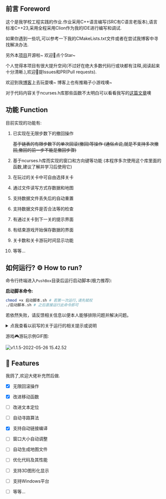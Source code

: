 ## 前言 Foreword

这个是我学校工程实践的作业.作业采用C++语言编写(SRC有C语言老版本),语言标准C++23,采用全程采用Clion作为我的IDE进行编写和调试.

如果你遇到一些坑,可以参考一下我的CMakeLists.txt文件或者在尝试我博客中寻找解决办法.

另外本[项目](https://github.com/LanYunDev/PushBox)开源啦~ 欢迎👏点个Star~

个人觉得本项目有很大提升空间(不过好在绝大多数代码行或块都有注释,阅读起来十分清晰.),欢迎👏提Issues和PR(Pull requests).

欢迎到我[博客](https://lanyundev.vercel.app)上去玩耍噢~ 博客上也有推箱子小游戏噢~

对于代码内容关于ncurses.h库那些函数不太明白可以看看我写的[这篇文章](https://lanyundev.vercel.app/posts/a5945d21.html)噢

## 功能 Function

目前实现的功能有:

1. 已实现在无限步数下的撤回操作

   ~~基于链表的有限步数下的单次回滚(撤回)等操作 (通俗点说,就是不支持多次撤回,撤回的前一步不能是撤回步骤)~~
2. 基于ncurses.h库而实现的窗口和方向键等功能 (本程序多次使用这个库里面的函数,建议了解并学习后使用它)
3. 在玩过的关卡中可自由选择关卡
4. 通过文件读写方式存数据和地图
5. 支持数据文件丢失后的自动重置
6. 支持数据文件是否合法等的检查
7. 有通过关卡到下一关的提示界面
8. 有结束游戏开始保存数据的界面
9. 关卡数和关卡游玩时间显示功能
10. 等等…

## 如何运行? ⚙ How to run?

命令行终端进入`PushBox`目录后运行启动脚本(极力推荐):

**启动脚本命令:**

```bash
chmod +x 启动脚本.sh # 若第一次运行,请先赋权
./启动脚本.sh # 之后直接运行此命令即可
```

若依然失败，请反馈相关信息以便本人能够排除问题并解决问题。

<details>
  <summary>点我查看以前写的关于运行的相关提示或说明</summary>

> 运行前提(先决)条件👇
>
> > 环境中有ncurses.h库,中文字体库及其一些特殊字符.
> > 目前已知能够在Unix等Linux类OS下运行.Windows用户请自行测试(大概率不支持).

由于本人不太会使用CMake，所以如果没有ncurses.h库，可参考如下命令安装:

   ```bash
   sudo apt install libncurses5-dev
   ```

或者尝试编译安装ncurses.h库:

   ```bash
   cd include/ncurses-6.3 && ./configure && make && sudo make install
   ```

命令行终端进入`PushBox`目录后输入命令或运行启动脚本(推荐):

   ```bash
   cmake -B build -G Ninja -DCMAKE_BUILD_TYPE=Release && cmake --build build --target all && mv build/PushBox src/ && cd src/ && ./PushBox
   ```

如果没有Ninja生成器,可以去掉`-G Ninja`参数。

   ```bash
   cd src && gcc PushBox.cpp -o PushBox -lncurses && ./PushBox
   ```

若需更新，下载最新版覆盖本项目，或更新相关内容，删除build文件夹即可。
对于macOS用户而言，安装`brew`是启动脚本能够正确运行的必要条件之一。

</details>

游戏🎮游玩示例GIF图:

![v1.1.5-2022-05-26 15.42.52](README/v1.1.5-2022-05-26%2015.42.52.gif)

## 🎉 Features

我鸽了,欢迎大佬补充然后做.

- [x] 无限回滚操作
- [x] 改进移动函数
- [ ] 改进文本定位
- [ ] 自动寻路算法
- [x] 支持自动链接编译
- [ ] 窗口大小自动调整
- [ ] 自动生成地图文件
- [ ] 优化代码及其性能
- [ ] 支持3D图形化显示
- [ ] 支持Windows平台
- [ ] 等等…

